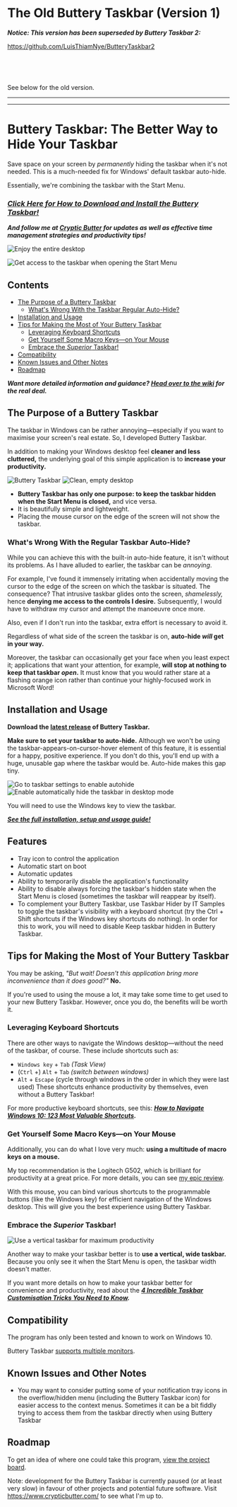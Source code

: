# The Old Buttery Taskbar (Version 1)

***Notice: This version has been superseded by Buttery Taskbar 2:***

https://github.com/LuisThiamNye/ButteryTaskbar2

​

​

See below for the old version.

---
---

# Buttery Taskbar: The Better Way to Hide Your Taskbar

Save space on your screen by *permanently* hiding the taskbar when it's not needed. This is a much-needed fix for Windows' default taskbar auto-hide.

Essentially, we're combining the taskbar with the Start Menu.

### ***[Click Here for How to Download and Install the Buttery Taskbar!](https://github.com/CrypticButter/ButteryTaskbar/wiki/Installation,-Setup-and-Usage)***

***And follow me at [Cryptic Butter](https://www.crypticbutter.com) for updates as well as effective time management strategies and productivity tips!***

![Enjoy the entire desktop](https://i.imgur.com/HSuzqLhl.png)

![Get access to the taskbar when opening the Start Menu](https://i.imgur.com/RDkaKdcl.jpg)

## Contents
- [The Purpose of a Buttery Taskbar](#the-purpose-of-a-buttery-taskbar)
  - [What's Wrong With the Taskbar Regular Auto-Hide?](#whats-wrong-with-the-regular-taskbar-auto-hide)
- [Installation and Usage](#installation-and-usage)
- [Tips for Making the Most of Your Buttery Taskbar](#tips-for-making-the-most-of-your-buttery-taskbar)
  - [Leveraging Keyboard Shortcuts](#leveraging-keyboard-shortcuts)
  - [Get Yourself Some Macro Keys—on Your Mouse](#get-yourself-some-macro-keyson-your-mouse)
  - [Embrace the *Superior* Taskbar!](#embrace-the-superior-taskbar)
- [Compatibility](#compatibility)
- [Known Issues and Other Notes](#known-issues-and-other-notes)
- [Roadmap](#roadmap)

***Want more detailed information and guidance? [Head over to the wiki](https://github.com/CrypticButter/ButteryTaskbar/wiki) for the real deal.***
## The Purpose of a Buttery Taskbar
The taskbar in Windows can be rather annoying—especially if you want to maximise your screen's real estate. So, I developed Buttery Taskbar.

In addition to making your Windows desktop feel **cleaner and less cluttered,** the underlying goal of this simple application is to **increase your productivity.**

![Buttery Taskbar](https://i.imgur.com/aSJ0gJPt.png)
![Clean, empty desktop](https://i.imgur.com/sJ7v5zcm.jpg)

- **Buttery Taskbar has only one purpose: to keep the taskbar hidden when the Start Menu is closed,** and vice versa.
- It is beautifully simple and lightweight.
- Placing the mouse cursor on the edge of the screen will not show the taskbar.

### What's Wrong With the Regular Taskbar Auto-Hide?
While you can achieve this with the built-in auto-hide feature, it isn't without its problems. As I have alluded to earlier, the taskbar can be *annoying*.

For example, I've found it immensely irritating when accidentally moving the cursor to the edge of the screen on which the taskbar is situated. The consequence? That intrusive taskbar glides onto the screen, *shamelessly,* hence **denying me access to the controls I desire.** Subsequently, I would have to withdraw my cursor and attempt the manoeuvre once more.

Also, even if I don't run into the taskbar, extra effort is necessary to avoid it.

Regardless of what side of the screen the taskbar is on, **auto-hide *will* get in your way.**

Moreover, the taskbar can occasionally get your face when you least expect it; applications that want your attention, for example, **will stop at nothing to keep that taskbar *open*.** It must know that you would rather stare at a flashing orange icon rather than continue your highly-focused work in Microsoft Word!

## Installation and Usage
**Download the [latest release](https://github.com/CrypticButter/ButteryTaskbar/releases) of Buttery Taskbar.**

**Make sure to set your taskbar to auto-hide.** Although we won't be using the taskbar-appears-on-cursor-hover element of this feature, it is essential for a happy, positive experience. If you don't do this, you'll end up with a huge, unusable gap where the taskbar would be. Auto-hide makes this gap tiny.

![Go to taskbar settings to enable autohide](https://i.imgur.com/zSnFeA6m.jpg)
![Enable automatically hide the taskbar in desktop mode](https://i.imgur.com/MMVuYFjm.jpg)

You will need to use the Windows key to view the taskbar.

***[See the full installation, setup and usage guide!](https://github.com/CrypticButter/ButteryTaskbar/wiki/Installation,-Setup-and-Usage)***

## Features
- Tray icon to control the application
- Automatic start on boot
- Automatic updates
- Ability to temporarily disable the application's functionality
- Ability to disable always forcing the taskbar's hidden state when the Start Menu is closed (sometimes the taskbar will reappear by itself).
- To complement your Buttery Taskbar, use Taskbar Hider by IT Samples to toggle the taskbar's visibility with a keyboard shortcut (try the Ctrl + Shift shortcuts if the Windows key shortcuts do nothing). In order for this to work, you will need to disable Keep taskbar hidden in Buttery Taskbar.

## Tips for Making the Most of Your Buttery Taskbar
You may be asking, 
*"But wait! Doesn't this application bring more inconvenience than it does good?"*
**No.**

If you're used to using the mouse a lot, it may take some time to get used to your new Buttery Taskbar. However, once you do, the benefits will be worth it.

### Leveraging Keyboard Shortcuts
There are other ways to navigate the Windows desktop—without the need of the taskbar, of course. These include shortcuts such as:
- `Windows key` + `Tab` *(Task View)*
- (`Ctrl` +) `Alt` + `Tab` *(switch between windows)*
- `Alt` + `Escape` (cycle through windows in the order in which they were last used)
These shortcuts enhance productivity by themselves, even without a Buttery Taskbar!

For more productive keyboard shortcuts, see this: ***[How to Navigate Windows 10: 123 Most Valuable Shortcuts](https://crypticbutter.com/navigate-windows-10-123-shortcuts/).***

### Get Yourself Some Macro Keys—on Your Mouse
Additionally, you can do what I love very much: **using a multitude of macro keys on a mouse.**

My top recommendation is the Logitech G502, which is brilliant for productivity at a great price. For more details, you can see [my epic review](https://crypticbutter.com/best-mouse-for-programming-g502/).

With this mouse, you can bind various shortcuts to the programmable buttons (like the Windows key) for efficient navigation of the Windows desktop. This will give you the best experience using Buttery Taskbar.

### Embrace the *Superior* Taskbar!
![Use a vertical taskbar for maximum productivity](https://i.imgur.com/4GcKLupl.png)

Another way to make your taskbar better is to **use a vertical, wide taskbar.** Because you only see it when the Start Menu is open, the taskbar width doesn't matter.

If you want more details on how to make your taskbar better for convenience and productivity, read about the ***[4 Incredible Taskbar Customisation Tricks You Need to Know](https://crypticbutter.com/4-taskbar-customisation-tricks/).***

## Compatibility
The program has only been tested and known to work on Windows 10.

Buttery Taskbar [supports multiple monitors](https://github.com/CrypticButter/ButteryTaskbar/wiki/Using-Multiple-Displays).

## Known Issues and Other Notes
- You may want to consider putting some of your notification tray icons in the overflow/hidden menu (including the Buttery Taskbar icon) for easier access to the context menus. Sometimes it can be a bit fiddly trying to access them from the taskbar directly when using Buttery Taskbar

## Roadmap
To get an idea of where one could take this program, [view the project board](https://github.com/CrypticButter/ButteryTaskbar/projects/1).

Note: development for the Buttery Taskbar is currently paused (or at least very slow) in favour of other projects and potential future software. Visit https://www.crypticbutter.com/ to see what I'm up to.
